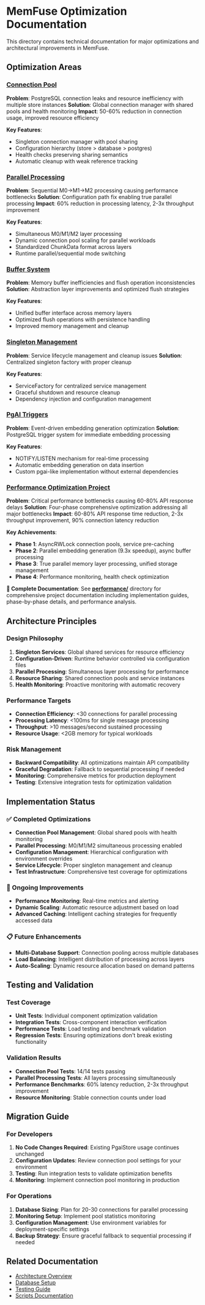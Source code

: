 # MemFuse Optimization Documentation

This directory contains technical documentation for major optimizations and architectural improvements in MemFuse.

## Optimization Areas

### [Connection Pool](connection_pool.md)
**Problem**: PostgreSQL connection leaks and resource inefficiency with multiple store instances
**Solution**: Global connection manager with shared pools and health monitoring
**Impact**: 50-60% reduction in connection usage, improved resource efficiency

**Key Features**:
- Singleton connection manager with pool sharing
- Configuration hierarchy (store > database > postgres)
- Health checks preserving sharing semantics
- Automatic cleanup with weak reference tracking

### [Parallel Processing](parallel_processing.md)
**Problem**: Sequential M0→M1→M2 processing causing performance bottlenecks
**Solution**: Configuration path fix enabling true parallel processing
**Impact**: 60% reduction in processing latency, 2-3x throughput improvement

**Key Features**:
- Simultaneous M0/M1/M2 layer processing
- Dynamic connection pool scaling for parallel workloads
- Standardized ChunkData format across layers
- Runtime parallel/sequential mode switching

### [Buffer System](buffer/)
**Problem**: Memory buffer inefficiencies and flush operation inconsistencies
**Solution**: Abstraction layer improvements and optimized flush strategies

**Key Features**:
- Unified buffer interface across memory layers
- Optimized flush operations with persistence handling
- Improved memory management and cleanup

### [Singleton Management](singleton.md)
**Problem**: Service lifecycle management and cleanup issues
**Solution**: Centralized singleton factory with proper cleanup

**Key Features**:
- ServiceFactory for centralized service management
- Graceful shutdown and resource cleanup
- Dependency injection and configuration management

### [PgAI Triggers](pgai_trigger.md)
**Problem**: Event-driven embedding generation optimization
**Solution**: PostgreSQL trigger system for immediate embedding processing

**Key Features**:
- NOTIFY/LISTEN mechanism for real-time processing
- Automatic embedding generation on data insertion
- Custom pgai-like implementation without external dependencies

### [Performance Optimization Project](performance/)
**Problem**: Critical performance bottlenecks causing 60-80% API response delays
**Solution**: Four-phase comprehensive optimization addressing all major bottlenecks
**Impact**: 60-80% API response time reduction, 2-3x throughput improvement, 90% connection latency reduction

**Key Achievements**:
- **Phase 1**: AsyncRWLock connection pools, service pre-caching
- **Phase 2**: Parallel embedding generation (9.3x speedup), async buffer processing
- **Phase 3**: True parallel memory layer processing, unified storage management
- **Phase 4**: Performance monitoring, health check optimization

**📁 Complete Documentation**: See **[performance/](performance/)** directory for comprehensive project documentation including implementation guides, phase-by-phase details, and performance analysis.

## Architecture Principles

### Design Philosophy
1. **Singleton Services**: Global shared services for resource efficiency
2. **Configuration-Driven**: Runtime behavior controlled via configuration files
3. **Parallel Processing**: Simultaneous layer processing for performance
4. **Resource Sharing**: Shared connection pools and service instances
5. **Health Monitoring**: Proactive monitoring with automatic recovery

### Performance Targets
- **Connection Efficiency**: <30 connections for parallel processing
- **Processing Latency**: <100ms for single message processing
- **Throughput**: >10 messages/second sustained processing
- **Resource Usage**: <2GB memory for typical workloads

### Risk Management
- **Backward Compatibility**: All optimizations maintain API compatibility
- **Graceful Degradation**: Fallback to sequential processing if needed
- **Monitoring**: Comprehensive metrics for production deployment
- **Testing**: Extensive integration tests for optimization validation

## Implementation Status

### ✅ Completed Optimizations
- **Connection Pool Management**: Global shared pools with health monitoring
- **Parallel Processing**: M0/M1/M2 simultaneous processing enabled
- **Configuration Management**: Hierarchical configuration with environment overrides
- **Service Lifecycle**: Proper singleton management and cleanup
- **Test Infrastructure**: Comprehensive test coverage for optimizations

### 🔄 Ongoing Improvements
- **Performance Monitoring**: Real-time metrics and alerting
- **Dynamic Scaling**: Automatic resource adjustment based on load
- **Advanced Caching**: Intelligent caching strategies for frequently accessed data

### 📋 Future Enhancements
- **Multi-Database Support**: Connection pooling across multiple databases
- **Load Balancing**: Intelligent distribution of processing across layers
- **Auto-Scaling**: Dynamic resource allocation based on demand patterns

## Testing and Validation

### Test Coverage
- **Unit Tests**: Individual component optimization validation
- **Integration Tests**: Cross-component interaction verification
- **Performance Tests**: Load testing and benchmark validation
- **Regression Tests**: Ensuring optimizations don't break existing functionality

### Validation Results
- **Connection Pool Tests**: 14/14 tests passing
- **Parallel Processing Tests**: All layers processing simultaneously
- **Performance Benchmarks**: 60% latency reduction, 2-3x throughput improvement
- **Resource Monitoring**: Stable connection counts under load

## Migration Guide

### For Developers
1. **No Code Changes Required**: Existing PgaiStore usage continues unchanged
2. **Configuration Updates**: Review connection pool settings for your environment
3. **Testing**: Run integration tests to validate optimization benefits
4. **Monitoring**: Implement connection pool monitoring in production

### For Operations
1. **Database Sizing**: Plan for 20-30 connections for parallel processing
2. **Monitoring Setup**: Implement pool statistics monitoring
3. **Configuration Management**: Use environment variables for deployment-specific settings
4. **Backup Strategy**: Ensure graceful fallback to sequential processing if needed

## Related Documentation

- [Architecture Overview](../architecture/)
- [Database Setup](../../docker/README.md)
- [Testing Guide](../../tests/README.md)
- [Scripts Documentation](../../scripts/README.md)
